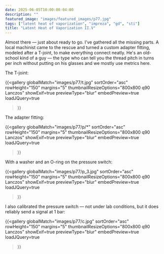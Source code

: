 ```yaml
---
date: 2025-06-05T10:00:00-04:00
description: ""
featured_image: "images/featured_images/p77.jpg"
tags: ["latent heat of vaporization", "impreza", "gd", "sti"]
title: "Latent Heat of Vaporization II.V"
---
```


Almost there — just about ready to go. I've gathered all the missing parts. A
local machinist came to the rescue and turned a custom adapter fitting, modeled
after a T-joint, to make everything connect neatly. He's an old-school kind of
a guy — the type who can tell you the thread pitch in turns per inch without
putting on his glasses and we mostly use metrics here.

The T-joint:

{{<gallery
    globalMatch="images/p77/t.jpg"
    sortOrder="asc"
    rowHeight="150"
    margins="5"
    thumbnailResizeOptions="800x800 q90 Lanczos"
    showExif=true
    previewType="blur"
    embedPreview=true
    loadJQuery=true
>}}

The adapter fitting:

{{<gallery
    globalMatch="images/p77/p/*"
    sortOrder="asc"
    rowHeight="150"
    margins="5"
    thumbnailResizeOptions="800x800 q90 Lanczos"
    showExif=true
    previewType="blur"
    embedPreview=true
    loadJQuery=true
>}}

With a washer and an O-ring on the pressure switch:

{{<gallery
    globalMatch="images/p77/p_3.jpg"
    sortOrder="asc"
    rowHeight="150"
    margins="5"
    thumbnailResizeOptions="800x800 q90 Lanczos"
    showExif=true
    previewType="blur"
    embedPreview=true
    loadJQuery=true
>}}

I also calibrated the pressure switch — not under lab conditions, but it does
reliably send a signal at 1 bar:

{{<gallery
    globalMatch="images/p77/c.jpg"
    sortOrder="asc"
    rowHeight="150"
    margins="5"
    thumbnailResizeOptions="800x800 q90 Lanczos"
    showExif=true
    previewType="blur"
    embedPreview=true
    loadJQuery=true
>}}

